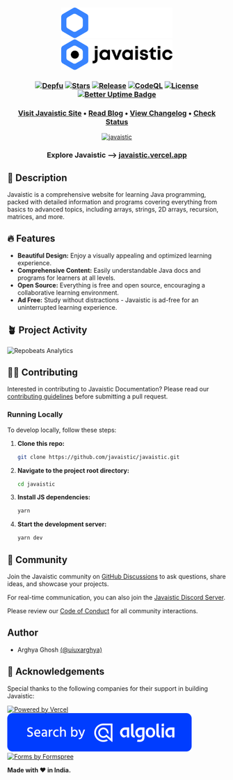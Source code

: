 <div align=center>

<br>

<img height=70 src="https://raw.githubusercontent.com/javaistic/.github/main/profile/img/logo-light.svg#gh-dark-mode-only">
<img height=70 src="https://raw.githubusercontent.com/javaistic/.github/main/profile/img/logo-dark.svg#gh-light-mode-only">

<br>

### [![Depfu](https://badges.depfu.com/badges/b0bc0e5fa34d75e54478a4e37b1b2d72/status.svg)](https://depfu.com) [![Stars](https://badgen.net/github/stars/javaistic/javaistic)](https://github.com/javaistic/javaistic/stargazers) [![Release](https://badgen.net/github/release/javaistic/javaistic)](https://github.com/javaistic/javaistic/releases) [![CodeQL](https://github.com/javaistic/javaistic/actions/workflows/codeql-analysis.yml/badge.svg)](https://github.com/javaistic/javaistic/actions/workflows/codeql-analysis.yml) [![License](https://badgen.net/github/license/javaistic/javaistic)](LICENSE) [![Better Uptime Badge](https://betteruptime.com/status-badges/v1/monitor/8a3u.svg)](https://javaistic.betteruptime.com/?utm_source=status_badge)

</div>

<div align="center">

### [Visit Javaistic Site](https://javaistic.vercel.app/) • [Read Blog](https://javaistic.vercel.app/blog) • [View Changelog](https://javaistic.vercel.app/changelog) • [Check Status](https://javaistic.vercel.app/status)

</div>

<div align="center">

[![javaistic](.github/img/javaistic-readme.png)](https://javaistic.vercel.app/?utm_source=github&utm_medium=readme-image&utm_campaign=javaistic)

### Explore Javaistic ⟶ [javaistic.vercel.app](https://javaistic.vercel.app/?utm_source=github&utm_medium=readme-link&utm_campaign=javaistic)

</div>

## 📄 Description

Javaistic is a comprehensive website for learning Java programming, packed with detailed information and programs covering everything from basics to advanced topics, including arrays, strings, 2D arrays, recursion, matrices, and more.

## 🔥 Features

- **Beautiful Design:** Enjoy a visually appealing and optimized learning experience.
- **Comprehensive Content:** Easily understandable Java docs and programs for learners at all levels.
- **Open Source:** Everything is free and open source, encouraging a collaborative learning environment.
- **Ad Free:** Study without distractions - Javaistic is ad-free for an uninterrupted learning experience.

## 🪴 Project Activity

![Repobeats Analytics](https://repobeats.axiom.co/api/embed/3df6f52cbd6d58e6c248f9457081834adf6459e5.svg "Repobeats analytics image")

## 🧑‍💻 Contributing

Interested in contributing to Javaistic Documentation? Please read our [contributing guidelines](CONTRIBUTING.md) before submitting a pull request.

### Running Locally

To develop locally, follow these steps:

1. **Clone this repo:**

    ```sh
    git clone https://github.com/javaistic/javaistic.git
    ```

2. **Navigate to the project root directory:**

    ```sh
    cd javaistic
    ```

3. **Install JS dependencies:**

    ```sh
    yarn
    ```

4. **Start the development server:**

    ```sh
    yarn dev
    ```

## 🤝 Community

Join the Javaistic community on [GitHub Discussions](https://github.com/javaistic/javaistic/discussions) to ask questions, share ideas, and showcase your projects.

For real-time communication, you can also join the [Javaistic Discord Server](https://javaistic.vercel.app/discord).

Please review our [Code of Conduct](CODE_OF_CONDUCT.md) for all community interactions.

## Author

- Arghya Ghosh [(@uiuxarghya)](https://twitter.com/uiuxarghya)

## 💖 Acknowledgements

Special thanks to the following companies for their support in building Javaistic:

[![Powered by Vercel](.github/img/powered-by-vercel.svg)](https://vercel.com/?utm_source=javaistic&utm_campaign=oss)
[![Search by Algolia](.github/img/search-by-algolia.svg)](https://algolia.com/?utm_source=javaistic&utm_campaign=oss)
[![Forms by Formspree](.github/img/forms-by-formspree.svg)](https://formspree.io/?utm_source=javaistic&utm_campaign=oss)

**Made with ❤️ in India.**
